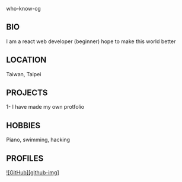 who-know-cg

## BIO

I am a react web developer (beginner) hope to make this world better

## LOCATION

Taiwan, Taipei

## PROJECTS

1- I have made my own protfolio

## HOBBIES

Piano, swimming, hacking

## PROFILES

[![GitHub][github-img]](https://github.com/who-know-cg)
